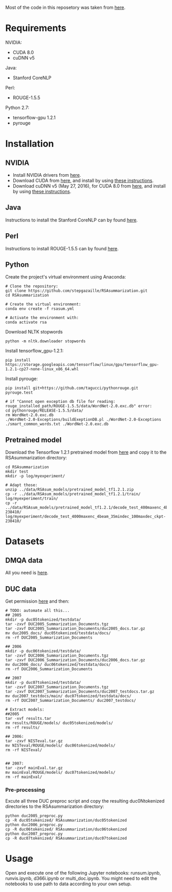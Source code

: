 Most of the code in this reposetory was taken from [here](https://github.com/talbaumel/RSAsummarization).

# Requirements
NVIDIA:
- CUDA 8.0
- cuDNN v5

Java:
- Stanford CoreNLP

Perl:
- ROUGE-1.5.5


Python 2.7:
- tensorflow-gpu 1.2.1
- pyrouge


# Installation
## NVIDIA
- Install NVIDIA drivers from [here](https://www.nvidia.com/Download/index.aspx?lang=en-us).
- Download CUDA from [here](https://developer.nvidia.com/cuda-90-download-archive), and install by using [these instructions](https://docs.nvidia.com/cuda/cuda-installation-guide-linux/index.html).
- Download cuDNN v5 (May 27, 2016), for CUDA 8.0 from [here](https://developer.nvidia.com/rdp/cudnn-archive), and install by using [these instructions](https://docs.nvidia.com/deeplearning/sdk/cudnn-install/index.html).


## Java
Instructions to install the Stanford CoreNLP can by found [here](https://github.com/stanfordnlp/CoreNLP).


## Perl
Instructions to install ROUGE-1.5.5 can by found [here]().



## Python
Create the project's virtual environment using Anaconda:
```
# Clone the repository:
git clone https://github.com/stepgazaille/RSAsummarization.git
cd RSAsummarization

# Create the virtual environment:
conda env create -f rsasum.yml

# Activate the environment with:
conda activate rsa
```
Download NLTK stopwords
```
python -m nltk.downloader stopwords
```
Install tensorflow_gpu-1.2.1:
```
pip install https://storage.googleapis.com/tensorflow/linux/gpu/tensorflow_gpu-1.2.1-cp27-none-linux_x86_64.whl
```
Install pyrouge:
```
pip install git+https://github.com/tagucci/pythonrouge.git
pyrouge.test

# if "Cannot open exception db file for reading: rouge_installed_path/ROUGE-1.5.5/data/WordNet-2.0.exc.db" error:
cd pythonrouge/RELEASE-1.5.5/data/
rm WordNet-2.0.exc.db
./WordNet-2.0-Exceptions/buildExeptionDB.pl ./WordNet-2.0-Exceptions ./smart_common_words.txt ./WordNet-2.0.exc.db
```

## Pretrained model
Download the Tensorflow 1.2.1 pretrained model from [here](https://github.com/abisee/pointer-generator) and copy it to the RSAsummarization directory:
```
cd RSAsummarization
mkdir test
mkdir -p log/myexperiment/

# Adapt those:
unzip ../data/RSAsum_models/pretrained_model_tf1.2.1.zip
cp -r ../data/RSAsum_models/pretrained_model_tf1.2.1/train/ log/myexperiment/train/
cp -r ../data/RSAsum_models/pretrained_model_tf1.2.1/decode_test_400maxenc_4beam_35mindec_120maxdec_ckpt-238410/ log/myexperiment/decode_test_4000maxenc_4beam_35mindec_100maxdec_ckpt-238410/
```
# Datasets
## DMQA data
All you need is [here](https://github.com/JafferWilson/Process-Data-of-CNN-DailyMail).

## DUC data
Get permission [here](https://duc.nist.gov/data.html) and then:
```
# TODO: automate all this...
## 2005
mkdir -p duc05tokenized/testdata/
tar -zxvf DUC2005_Summarization_Documents.tgz
tar -zxvf DUC2005_Summarization_Documents/duc2005_docs.tar.gz
mv duc2005_docs/ duc05tokenized/testdata/docs/
rm -rf DUC2005_Summarization_Documents

## 2006
mkdir -p duc06tokenized/testdata/
tar -zxvf DUC2006_Summarization_Documents.tgz
tar -zxvf DUC2006_Summarization_Documents/duc2006_docs.tar.gz
mv duc2006_docs/ duc06tokenized/testdata/docs/
rm -rf DUC2006_Summarization_Documents

## 2007
mkdir -p duc07tokenized/testdata/
tar -zxvf DUC2007_Summarization_Documents.tgz
tar -zxvf DUC2007_Summarization_Documents/duc2007_testdocs.tar.gz
mv duc2007_testdocs/main/ duc07tokenized/testdata/docs/
rm -rf DUC2007_Summarization_Documents/ duc2007_testdocs/

# Extract models:
##2005
tar -xvf results.tar
mv results/ROUGE/models/ duc05tokenized/models/
rm -rf results/

## 2006:
tar -zxvf NISTeval.tar.gz
mv NISTeval/ROUGE/models/ duc06tokenized/models/
rm -rf NISTeval/


## 2007:
tar -zxvf mainEval.tar.gz
mv mainEval/ROUGE/models/ duc07tokenized/models/
rm -rf mainEval/
```

### Pre-processing
Excute all three DUC preproc script and copy the resulting duc0Ntokenized directories to the RSAsummarization directory:
```
python duc2005_preproc.py
cp -R duc05tokenized/ RSAsummarization/duc05tokenized
python duc2006_preproc.py
cp -R duc06tokenized/ RSAsummarization/duc06tokenized
python duc2007_preproc.py
cp -R duc07tokenized/ RSAsummarization/duc07tokenized
```

# Usage
Open and execute one of the following Jupyter notebooks: runsum.ipynb, runvis.ipynb, d366i.ipynb or multi_doc.ipynb. You might need to edit the notebooks to use path to data according to your own setup.
